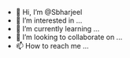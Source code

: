 - 👋 Hi, I’m @Sbharjeel
- 👀 I’m interested in ...
- 🌱 I’m currently learning ...
- 💞️ I’m looking to collaborate on ...
- 📫 How to reach me ...

<!---
Sbharjeel/Sbharjeel is a ✨ special ✨ repository because its `README.md` (this file) appears on your GitHub profile.
You can click the Preview link to take a look at your changes.
--->
